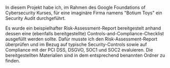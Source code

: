 In diesem Projekt habe ich, im Rahmen des Google Foundations of Cybersecurity Kurses, für eine imaginäre Firma namens "Botium Toys" ein Security Audit durchgeführt.

Es wurde ein beispielhafter Risk-Assessment-Report bereitgestelt anhand dessen eine (ebenfalls bereitgestellte) Controls-and-Compliance-Checklist ausgefüllt werden sollte.
Dafür musste ich den Risk-Assessment-Report überprüfen und im Bezug auf typische Security-Controls sowie auf Compliance mit der PCI DSS, DSGVO, SOC1 und SOC2 evaluieren.
Die bereitgestellten Materialien sind in dem entsprechend benannten Ordner zu finden.
